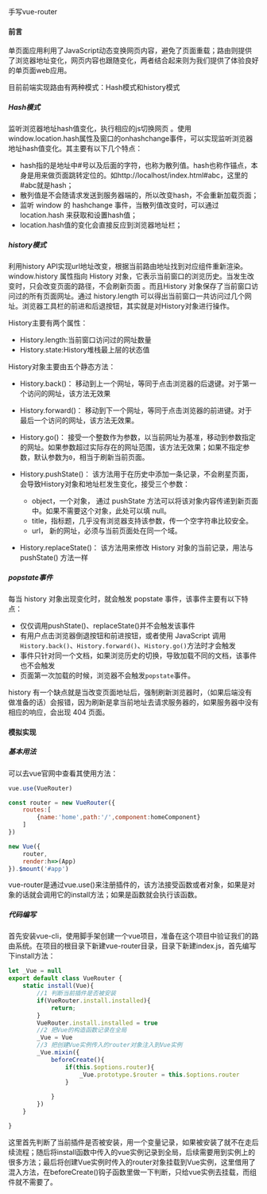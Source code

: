 手写vue-router

#### 前言

单页面应用利用了JavaScript动态变换网页内容，避免了页面重载；路由则提供了浏览器地址变化，网页内容也跟随变化，两者结合起来则为我们提供了体验良好的单页面web应用。 

目前前端实现路由有两种模式：Hash模式和history模式

##### Hash模式

 监听浏览器地址hash值变化，执行相应的js切换网页 。使用window.location.hash属性及窗口的onhashchange事件，可以实现监听浏览器地址hash值变化。其主要有以下几个特点：

- hash指的是地址中#号以及后面的字符，也称为散列值。hash也称作锚点，本身是用来做页面跳转定位的。如http://localhost/index.html#abc，这里的#abc就是hash；
- 散列值是不会随请求发送到服务器端的，所以改变hash，不会重新加载页面；
- 监听 window 的 hashchange 事件，当散列值改变时，可以通过 location.hash 来获取和设置hash值；
- location.hash值的变化会直接反应到浏览器地址栏；



##### history模式

利用history API实现url地址改变，根据当前路由地址找到对应组件重新渲染。 window.history 属性指向 History 对象，它表示当前窗口的浏览历史。当发生改变时，只会改变页面的路径，不会刷新页面 。而且History 对象保存了当前窗口访问过的所有页面网址。通过 history.length 可以得出当前窗口一共访问过几个网址。浏览器工具栏的前进和后退按钮，其实就是对History对象进行操作。

History主要有两个属性：

- History.length:当前窗口访问过的网址数量
- History.state:History堆栈最上层的状态值

History对象主要由五个静态方法：

- History.back()： 移动到上一个网址，等同于点击浏览器的后退键。对于第一个访问的网址，该方法无效果 

- History.forward()： 移动到下一个网址，等同于点击浏览器的前进键。对于最后一个访问的网址，该方法无效果。 

- History.go()： 接受一个整数作为参数，以当前网址为基准，移动到参数指定的网址。如果参数超过实际存在的网址范围，该方法无效果；如果不指定参数，默认参数为`0`，相当于刷新当前页面。 

- History.pushState()： 该方法用于在历史中添加一条记录，不会刷星页面，会导致History对象和地址栏发生变化，接受三个参数：

  - object，一个对象， 通过 pushState 方法可以将该对象内容传递到新页面中。如果不需要这个对象，此处可以填 null。 
  - title，指标题，几乎没有浏览器支持该参数，传一个空字符串比较安全。 
  - url， 新的网址，必须与当前页面处在同一个域。 

- History.replaceState()： 该方法用来修改 History 对象的当前记录，用法与 pushState() 方法一样 

  

##### popstate事件

每当 history 对象出现变化时，就会触发 popstate 事件，该事件主要有以下特点：

- 仅仅调用pushState()、replaceState()并不会触发该事件
-  有用户点击浏览器倒退按钮和前进按钮，或者使用 JavaScript 调用`History.back()`、`History.forward()`、`History.go()`方法时才会触发 
-  事件只针对同一个文档，如果浏览历史的切换，导致加载不同的文档，该事件也不会触发 
- 页面第一次加载的时候，浏览器不会触发`popstate`事件。

history 有一个缺点就是当改变页面地址后，强制刷新浏览器时，（如果后端没有做准备的话）会报错，因为刷新是拿当前地址去请求服务器的，如果服务器中没有相应的响应，会出现 404 页面。 



#### 模拟实现

##### 基本用法

可以去vue官网中查看其使用方法：

```javascript
vue.use(VueRouter)

const router = new VueRouter({
	routes:[
		{name:'home',path:'/',component:homeComponent}
	]
})

new Vue({
	router,
	render:h=>(App)
}).$mount('#app')
```

vue-router是通过vue.use()来注册插件的，该方法接受函数或者对象，如果是对象的话就会调用它的install方法；如果是函数就会执行该函数。

##### 代码编写

首先安装vue-cli，使用脚手架创建一个vue项目，准备在这个项目中验证我们的路由系统。在项目的根目录下新建vue-router目录，目录下新建index.js，首先编写下install方法：

```javascript
let _Vue = null
export default class VueRouter {
    static install(Vue){
        //1 判断当前插件是否被安装
        if(VueRouter.install.installed){
            return;
        }
        VueRouter.install.installed = true
        //2 把Vue的构造函数记录在全局
        _Vue = Vue
        //3 把创建Vue实例传入的router对象注入到Vue实例
        _Vue.mixin({
            beforeCreate(){
                if(this.$options.router){
                    _Vue.prototype.$router = this.$options.router
                }
               
            }
        })
    }

}
```

这里首先判断了当前插件是否被安装，用一个变量记录，如果被安装了就不在走后续流程；随后将install函数中传入的vue实例记录到全局，后续需要用到实例上的很多方法；最后将创建Vue实例时传入的router对象挂载到Vue实例，这里借用了混入方法，在beforeCreate()钩子函数里做一下判断，只给vue实例去挂载，而组件就不需要了。